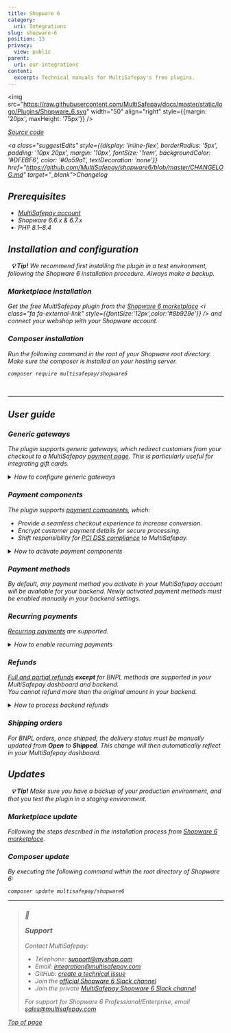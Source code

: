 ```yaml
---
title: Shopware 6
category:
  uri: Integrations
slug: shopware-6
position: 13
privacy:
  view: public
parent:
  uri: our-integrations
content:
  excerpt: Technical manuals for MultiSafepay's free plugins.
---
```


<img src="https://raw.githubusercontent.com/MultiSafepay/docs/master/static/logo/Plugins/Shopware_6.svg" width="50" align="right" style={{margin: '20px', maxHeight: '75px'}} />

<div style={{display: 'flex', flexWrap: 'wrap'}}>
  <a class="suggestEdits" style={{display: 'inline-flex', borderRadius: '5px', padding: '10px 20px', margin: '10px', fontSize: '1rem', backgroundColor: '#DFEBF6', color: '#0a59a1', textDecoration: 'none'}} href="https://github.com/MultiSafepay/shopware6/" target="_blank"><i class="icon-external-link" /> <span>Source code</span></a>

  <a class="suggestEdits" style={{display: 'inline-flex', borderRadius: '5px', padding: '10px 20px', margin: '10px', fontSize: '1rem', backgroundColor: '#DFEBF6', color: '#0a59a1', textDecoration: 'none'}} href="https://github.com/MultiSafepay/shopware6/blob/master/CHANGELOG.md" target="_blank"><span>Changelog</span></a>
</div>

## Prerequisites

* [MultiSafepay account](/docs/getting-started-guide/)
* Shopware 6.6.x & 6.7.x
* PHP 8.1–8.4

## Installation and configuration

  **💡 Tip!** We recommend first installing the plugin in a test environment, following the Shopware 6 installation procedure. Always make a backup.

### Marketplace installation

Get the free MultiSafepay plugin from the <a href="https://store.shopware.com/en/mltis59465832976f/multisafepay-online-payments-for-shopware-ideal-cards-klarna-alipay-etc..html" target="_blank">Shopware 6 marketplace</a> <i class="fa fa-external-link" style={{fontSize:'12px',color:'#8b929e'}} /> and connect your webshop with your Shopware account.

### Composer installation

Run the following command in the root of your Shopware root directory. Make sure the composer is installed on your hosting server.

```
composer require multisafepay/shopware6
```

<br />

***

## User guide

### Generic gateways

The plugin supports generic gateways, which redirect customers from your checkout to a MultiSafepay [payment page](/docs/payment-pages/). This is particularly useful for integrating gift cards.

<details id="how-to-configure-generic-gateways">
  <summary>How to configure generic gateways</summary>

  <br />

  1. Sign in to your Shopware 6 backend.
  2. Go to **MultiSafepay settings**.
  3. Set the relevant [payment method gateway IDs](/reference/gateway-ids/).

  You can filter generic gateways by country, and minimum and maximum amount.
</details>

### Payment components

The plugin supports [payment components](/docs/payment-components/), which:

* Provide a seamless checkout experience to increase <Glossary>conversion</Glossary>.
* Encrypt customer payment details for secure processing.
* Shift responsibility for [PCI DSS compliance](/docs/pci-dss/) to MultiSafepay.

<details id="how-to-activate-payment-components">
  <summary>How to activate payment components</summary>

  <br />

  If you're new to accepting card payments, email a request to activate them to [risk@multisafepay.com](mailto:risk@multisafepay.com)

  1. Sign in to your Shopware backend.
  2. Go to **Settings** > **Payment**.
  3. Select each payment method, and then enable the **Component** toggle.

  For questions, email [integration@multisafepay.com](mailto:integration@multisafepay.com)

  **⚠️ Note:** If you have a custom checkout and encounter a conflict with the payment component, the Integration Team will do their best to provide support, but we can't guarantee compatibility in all cases.
</details>

### Payment methods

By default, any payment method you activate in your MultiSafepay account will be available for your backend. Newly activated payment methods must be enabled manually in your <Glossary>backend</Glossary> settings.

### Recurring payments

[Recurring payments](/docs/recurring-payments) are supported.

<details id="how-to-enable-recurring-payments">
  <summary>How to enable recurring payments</summary>

  <br />

  To [enable recurring payments](/docs/recurring-payments#activate) for your <Glossary>backend</Glossary>, email [sales@multisafepay.com](sales@multisafepay.com). Then:

  1. Sign in to your Shopware backend.
  2. Go to **Settings** > **Payment**.
  3. Select each payment method, and then enable the **Tokenization** toggle.
</details>

### Refunds

[Full and partial refunds](/docs/refund-payments/) **except** for <Glossary>BNPL</Glossary> methods are supported in your MultiSafepay dashboard and backend.\
You cannot refund more than the original amount in your backend.

<details id="how-to-process-backend-refunds">
  <summary>How to process backend refunds</summary>

  <br />

  1. In your Shopware 6 backend, go to the **Order details** page.
  2. In the **Refund** field, enter the refund amount.
</details>

### Shipping orders

For <Glossary>BNPL</Glossary> orders, once shipped, the delivery status must be manually updated from **Open** to **Shipped**. This change will then automatically reflect in your MultiSafepay dashboard.

## Updates

  **💡 Tip!** Make sure you have a backup of your production environment, and that you test the plugin in a staging environment.

### Marketplace update

Following the steps described in the installation process from <a href="https://store.shopware.com/en/mltis59465832976f/multisafepay-online-payments-for-shopware-ideal-cards-klarna-alipay-etc..html" target="_blank">Shopware 6 marketplace</a>.

### Composer update

By executing the following command within the root directory of Shopware 6:

```
composer update multisafepay/shopware6
```

***

<blockquote class="callout callout_info">
<h3 class="callout-heading false">
        <span class="callout-icon">💬</span>
        <p>Support</p>
    </h3>
  <p>Contact MultiSafepay:</p>
  <ul>
    <li>Telephone: <a href="tel:+31020">support@myshop.com</a></li>
    <li>Email: <a href="mailto:integration@multisafepay.com">integration@multisafepay.com</a></li>
    <li>GitHub: <a href="https://github.com/MultiSafepay/shopware6/issues" target="_blank"> create a technical issue</a></li>
    <li>Join the <a href="https://join.slack.com/t/shopwarenederland/shared_invite/zt-61exftia-TFYlw5LzmIBnz7Epq07goQ">official Shopware 6 Slack channel</a></li>
    <li>Join the private <a href="https://shopwarenederland.slack.com/archives/G0146NKFJTT">MultiSafepay Shopware 6 Slack channel</a></li>
  </ul>  
  <p>For support for Shopware 6 Professional/Enterprise, email <a href="mailto:sales@multisafepay.com">sales@multisafepay.com</a></p>
</blockquote>

[Top of page](#)
